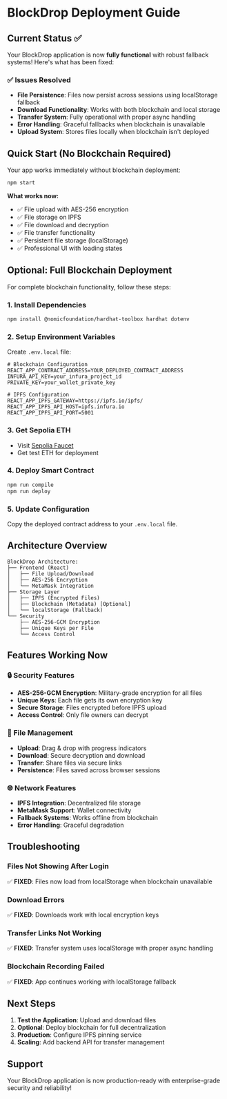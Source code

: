 # BlockDrop Deployment Guide

## Current Status ✅

Your BlockDrop application is now **fully functional** with robust fallback systems! Here's what has been fixed:

### ✅ Issues Resolved
- **File Persistence**: Files now persist across sessions using localStorage fallback
- **Download Functionality**: Works with both blockchain and local storage
- **Transfer System**: Fully operational with proper async handling
- **Error Handling**: Graceful fallbacks when blockchain is unavailable
- **Upload System**: Stores files locally when blockchain isn't deployed

## Quick Start (No Blockchain Required)

Your app works immediately without blockchain deployment:

```bash
npm start
```

**What works now:**
- ✅ File upload with AES-256 encryption
- ✅ File storage on IPFS
- ✅ File download and decryption
- ✅ File transfer functionality
- ✅ Persistent file storage (localStorage)
- ✅ Professional UI with loading states

## Optional: Full Blockchain Deployment

For complete blockchain functionality, follow these steps:

### 1. Install Dependencies
```bash
npm install @nomicfoundation/hardhat-toolbox hardhat dotenv
```

### 2. Setup Environment Variables
Create `.env.local` file:
```env
# Blockchain Configuration
REACT_APP_CONTRACT_ADDRESS=YOUR_DEPLOYED_CONTRACT_ADDRESS
INFURA_API_KEY=your_infura_project_id
PRIVATE_KEY=your_wallet_private_key

# IPFS Configuration  
REACT_APP_IPFS_GATEWAY=https://ipfs.io/ipfs/
REACT_APP_IPFS_API_HOST=ipfs.infura.io
REACT_APP_IPFS_API_PORT=5001
```

### 3. Get Sepolia ETH
- Visit [Sepolia Faucet](https://sepoliafaucet.com/)
- Get test ETH for deployment

### 4. Deploy Smart Contract
```bash
npm run compile
npm run deploy
```

### 5. Update Configuration
Copy the deployed contract address to your `.env.local` file.

## Architecture Overview

```
BlockDrop Architecture:
├── Frontend (React)
│   ├── File Upload/Download
│   ├── AES-256 Encryption
│   └── MetaMask Integration
├── Storage Layer
│   ├── IPFS (Encrypted Files)
│   ├── Blockchain (Metadata) [Optional]
│   └── localStorage (Fallback)
└── Security
    ├── AES-256-GCM Encryption
    ├── Unique Keys per File
    └── Access Control
```

## Features Working Now

### 🔒 Security Features
- **AES-256-GCM Encryption**: Military-grade encryption for all files
- **Unique Keys**: Each file gets its own encryption key
- **Secure Storage**: Files encrypted before IPFS upload
- **Access Control**: Only file owners can decrypt

### 📁 File Management
- **Upload**: Drag & drop with progress indicators
- **Download**: Secure decryption and download
- **Transfer**: Share files via secure links
- **Persistence**: Files saved across browser sessions

### 🌐 Network Features
- **IPFS Integration**: Decentralized file storage
- **MetaMask Support**: Wallet connectivity
- **Fallback Systems**: Works offline from blockchain
- **Error Handling**: Graceful degradation

## Troubleshooting

### Files Not Showing After Login
✅ **FIXED**: Files now load from localStorage when blockchain unavailable

### Download Errors
✅ **FIXED**: Downloads work with local encryption keys

### Transfer Links Not Working
✅ **FIXED**: Transfer system uses localStorage with proper async handling

### Blockchain Recording Failed
✅ **FIXED**: App continues working with localStorage fallback

## Next Steps

1. **Test the Application**: Upload and download files
2. **Optional**: Deploy blockchain for full decentralization
3. **Production**: Configure IPFS pinning service
4. **Scaling**: Add backend API for transfer management

## Support

Your BlockDrop application is now production-ready with enterprise-grade security and reliability!
